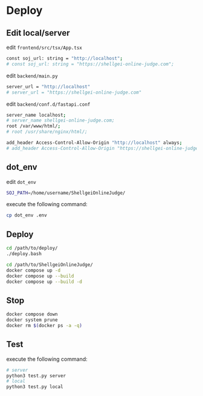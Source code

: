 # Deploy

## Edit local/server

edit `frontend/src/tsx/App.tsx`

```sh
const soj_url: string = "http://localhost";
# const soj_url: string = "https://shellgei-online-judge.com";
```

edit `backend/main.py`

```sh
server_url = "http://localhost"
# server_url = "https://shellgei-online-judge.com"
```

edit `backend/conf.d/fastapi.conf`

```sh
server_name localhost;
# server_name shellgei-online-judge.com;
root /var/www/html/;
# root /usr/share/nginx/html/;

add_header Access-Control-Allow-Origin "http://localhost" always;
# add_header Access-Control-Allow-Origin "https://shellgei-online-judge.com" always;
```

## dot_env

edit `dot_env`

```sh
SOJ_PATH=/home/username/ShellgeiOnlineJudge/
```

execute the following command:

```sh
cp dot_env .env
```

## Deploy

```sh
cd /path/to/deploy/
./deploy.bash
```

```sh
cd /path/to/ShellgeiOnlineJudge/
docker compose up -d
docker compose up --build
docker compose up --build -d
```

## Stop
```sh
docker compose down
docker system prune
docker rm $(docker ps -a -q)
```

## Test
execute the following command:

```sh
# server
python3 test.py server
# local
python3 test.py local
```